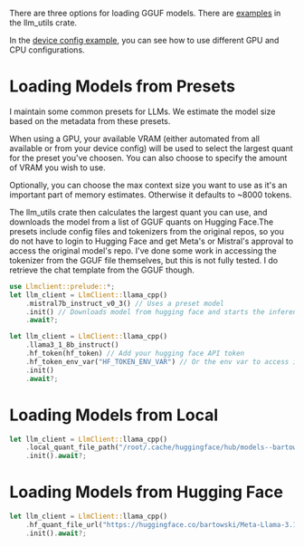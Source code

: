 There are three options for loading GGUF models. There are [examples](https://github.com/ShelbyJenkins/llm_utils/tree/main/examples) in the llm_utils crate.

In the [device config example](../examples/device_config.rs), you can see how to use different GPU and CPU configurations. 

# Loading Models from Presets

I maintain some common presets for LLMs. We estimate the model size based on the metadata from these presets.

When using a GPU, your available VRAM (either automated from all available or from your device config) will be used to select the largest quant for the preset you've choosen. You can also choose to specify the amount of VRAM you wish to use.

Optionally, you can choose the max context size you want to use as it's an important part of memory estimates. Otherwise it defaults to ~8000 tokens.

The llm_utils crate then calculates the largest quant you can use, and downloads the model from a list of GGUF quants on Hugging Face.The presets include config files and tokenizers from the original repos, so you do not have to login to Hugging Face and get Meta's or Mistral's approval to access the original model's repo. I've done some work in accessing the tokenizer from the GGUF file themselves, but this is not fully tested. I do retrieve the chat template from the GGUF though.

```rust
use Llmclient::prelude::*;
let llm_client = LlmClient::llama_cpp()
    .mistral7b_instruct_v0_3() // Uses a preset model
    .init() // Downloads model from hugging face and starts the inference interface
    .await?;

let llm_client = LlmClient::llama_cpp()
    .llama3_1_8b_instruct()
    .hf_token(hf_token) // Add your hugging face API token
    .hf_token_env_var("HF_TOKEN_ENV_VAR") // Or the env var to access it
    .init() 
    .await?;
```

# Loading Models from Local

```rust
let llm_client = LlmClient::llama_cpp()
    .local_quant_file_path("/root/.cache/huggingface/hub/models--bartowski--Meta-Llama-3.1-8B-Instruct-GGUF/blobs/9da71c45c90a821809821244d4971e5e5dfad7eb091f0b8ff0546392393b6283")
    .init().await?;
```

# Loading Models from Hugging Face

```rust
let llm_client = LlmClient::llama_cpp()
    .hf_quant_file_url("https://huggingface.co/bartowski/Meta-Llama-3.1-8B-Instruct-GGUF/blob/main/Meta-Llama-3.1-8B-Instruct-Q8_0.gguf")
    .init().await?;
```